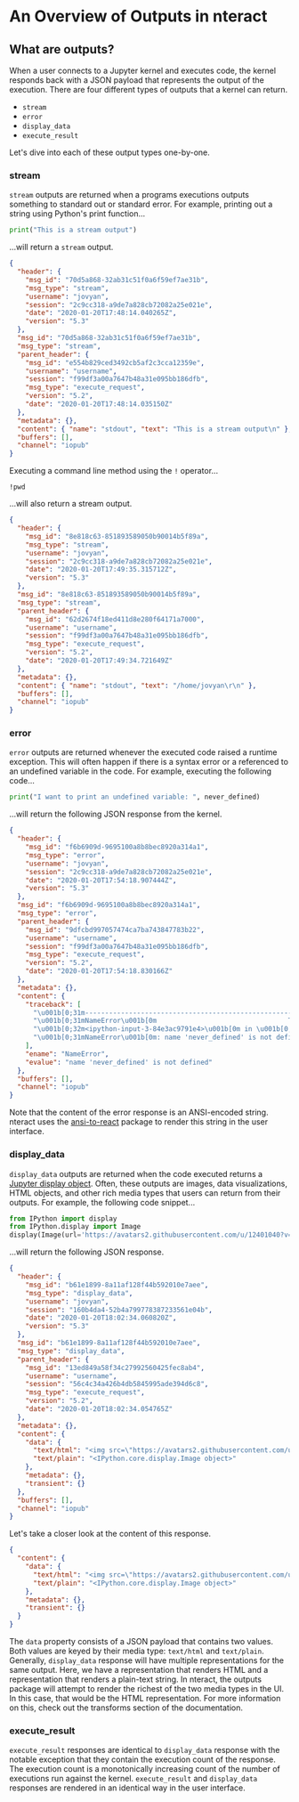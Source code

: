 # An Overview of Outputs in nteract

## What are outputs?

When a user connects to a Jupyter kernel and executes code, the kernel responds back with a JSON payload that represents the output of the execution. There are four different types of outputs that a kernel can return.

- `stream`
- `error`
- `display_data`
- `execute_result`

Let's dive into each of these output types one-by-one.

### stream

`stream` outputs are returned when a programs executions outputs something to standard out or standard error. For example, printing out a string using Python's print function...

```python
print("This is a stream output")
```

...will return a `stream` output.

```json
{
  "header": {
    "msg_id": "70d5a868-32ab31c51f0a6f59ef7ae31b",
    "msg_type": "stream",
    "username": "jovyan",
    "session": "2c9cc318-a9de7a828cb72082a25e021e",
    "date": "2020-01-20T17:48:14.040265Z",
    "version": "5.3"
  },
  "msg_id": "70d5a868-32ab31c51f0a6f59ef7ae31b",
  "msg_type": "stream",
  "parent_header": {
    "msg_id": "e554b829ced3492cb5af2c3cca12359e",
    "username": "username",
    "session": "f99df3a00a7647b48a31e095bb186dfb",
    "msg_type": "execute_request",
    "version": "5.2",
    "date": "2020-01-20T17:48:14.035150Z"
  },
  "metadata": {},
  "content": { "name": "stdout", "text": "This is a stream output\n" },
  "buffers": [],
  "channel": "iopub"
}
```

Executing a command line method using the `!` operator...

```
!pwd
```

...will also return a stream output.

```json
{
  "header": {
    "msg_id": "8e818c63-851893589050b90014b5f89a",
    "msg_type": "stream",
    "username": "jovyan",
    "session": "2c9cc318-a9de7a828cb72082a25e021e",
    "date": "2020-01-20T17:49:35.315712Z",
    "version": "5.3"
  },
  "msg_id": "8e818c63-851893589050b90014b5f89a",
  "msg_type": "stream",
  "parent_header": {
    "msg_id": "62d2674f18ed411d8e280f64171a7000",
    "username": "username",
    "session": "f99df3a00a7647b48a31e095bb186dfb",
    "msg_type": "execute_request",
    "version": "5.2",
    "date": "2020-01-20T17:49:34.721649Z"
  },
  "metadata": {},
  "content": { "name": "stdout", "text": "/home/jovyan\r\n" },
  "buffers": [],
  "channel": "iopub"
}
```

### error

`error` outputs are returned whenever the executed code raised a runtime exception. This will often happen if there is a syntax error or a referenced to an undefined variable in the code. For example, executing the following code...

```python
print("I want to print an undefined variable: ", never_defined)
```

...will return the following JSON response from the kernel.

```json
{
  "header": {
    "msg_id": "f6b6909d-9695100a8b8bec8920a314a1",
    "msg_type": "error",
    "username": "jovyan",
    "session": "2c9cc318-a9de7a828cb72082a25e021e",
    "date": "2020-01-20T17:54:18.907444Z",
    "version": "5.3"
  },
  "msg_id": "f6b6909d-9695100a8b8bec8920a314a1",
  "msg_type": "error",
  "parent_header": {
    "msg_id": "9dfcbd997057474ca7ba743847783b22",
    "username": "username",
    "session": "f99df3a00a7647b48a31e095bb186dfb",
    "msg_type": "execute_request",
    "version": "5.2",
    "date": "2020-01-20T17:54:18.830166Z"
  },
  "metadata": {},
  "content": {
    "traceback": [
      "\u001b[0;31m---------------------------------------------------------------------------\u001b[0m",
      "\u001b[0;31mNameError\u001b[0m                                 Traceback (most recent call last)",
      "\u001b[0;32m<ipython-input-3-84e3ac9791e4>\u001b[0m in \u001b[0;36m<module>\u001b[0;34m\u001b[0m\n\u001b[0;32m----> 1\u001b[0;31m \u001b[0mprint\u001b[0m\u001b[0;34m(\u001b[0m\u001b[0;34m\"I want to print an undefined variable: \"\u001b[0m\u001b[0;34m,\u001b[0m \u001b[0mnever_defined\u001b[0m\u001b[0;34m)\u001b[0m\u001b[0;34m\u001b[0m\u001b[0;34m\u001b[0m\u001b[0m\n\u001b[0m",
      "\u001b[0;31mNameError\u001b[0m: name 'never_defined' is not defined"
    ],
    "ename": "NameError",
    "evalue": "name 'never_defined' is not defined"
  },
  "buffers": [],
  "channel": "iopub"
}
```

Note that the content of the error response is an ANSI-encoded string. nteract uses the [ansi-to-react](https://github.com/nteract/nteract/tree/master/packages/ansi-to-react) package to render this string in the user interface.

### display_data

`display_data` outputs are returned when the code executed returns a [Jupyter display object](https://ipython.readthedocs.io/en/stable/api/generated/IPython.display.html). Often, these outputs are images, data visualizations, HTML objects, and other rich media types that users can return from their outputs. For example, the following code snippet...

```python
from IPython import display
from IPython.display import Image
display(Image(url='https://avatars2.githubusercontent.com/u/12401040?v=3&s=200'))
```

...will return the following JSON response.

```json
{
  "header": {
    "msg_id": "b61e1899-8a11af128f44b592010e7aee",
    "msg_type": "display_data",
    "username": "jovyan",
    "session": "160b4da4-52b4a799778387233561e04b",
    "date": "2020-01-20T18:02:34.060820Z",
    "version": "5.3"
  },
  "msg_id": "b61e1899-8a11af128f44b592010e7aee",
  "msg_type": "display_data",
  "parent_header": {
    "msg_id": "13ed849a58f34c27992560425fec8ab4",
    "username": "username",
    "session": "56c4c34a426b4db5845995ade394d6c8",
    "msg_type": "execute_request",
    "version": "5.2",
    "date": "2020-01-20T18:02:34.054765Z"
  },
  "metadata": {},
  "content": {
    "data": {
      "text/html": "<img src=\"https://avatars2.githubusercontent.com/u/12401040?v=3&s=200\"/>",
      "text/plain": "<IPython.core.display.Image object>"
    },
    "metadata": {},
    "transient": {}
  },
  "buffers": [],
  "channel": "iopub"
}
```

Let's take a closer look at the content of this response.

```json
{
  "content": {
    "data": {
      "text/html": "<img src=\"https://avatars2.githubusercontent.com/u/12401040?v=3&s=200\"/>",
      "text/plain": "<IPython.core.display.Image object>"
    },
    "metadata": {},
    "transient": {}
  }
}
```

The `data` property consists of a JSON payload that contains two values. Both values are keyed by their media type: `text/html` and `text/plain`. Generally, `display_data` response will have multiple representations for the same output. Here, we have a representation that renders HTML and a representation that renders a plain-text string. In nteract, the outputs package will attempt to render the richest of the two media types in the UI. In this case, that would be the HTML representation. For more information on this, check out the transforms section of the documentation.

### execute_result

`execute_result` responses are identical to `display_data` response with the notable exception that they contain the execution count of the response. The execution count is a monotonically increasing count of the number of executions run against the kernel. `execute_result` and `display_data` responses are rendered in an identical way in the user interface.
